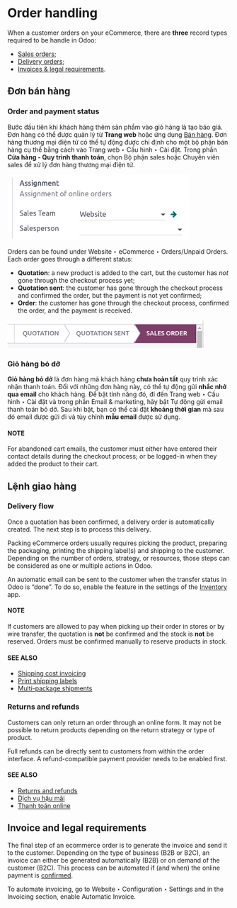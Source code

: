 # Order handling

When a customer orders on your eCommerce, there are **three** record types required to be handle in
Odoo:

- [Sales orders](#handling-sales);
- [Delivery orders](#handling-delivery);
- [Invoices & legal requirements](#handling-legal).

<a id="handling-sales"></a>

## Đơn bán hàng

### Order and payment status

Bước đầu tiên khi khách hàng thêm sản phẩm vào giỏ hàng là tạo báo giá. Đơn hàng có thể được quản lý từ **Trang web** hoặc ứng dụng [Bán hàng](../../sales/sales.md). Đơn hàng thương mại điện tử có thể tự động được chỉ định cho một bộ phận bán hàng cụ thể bằng cách vào Trang web ‣ Cấu hình ‣ Cài đặt. Trong phần **Cửa hàng - Quy trình thanh toán**, chọn Bộ phận sales hoặc Chuyên viên sales để xử lý đơn hàng thương mại điện tử.

![Assignment of online orders to a sales team or salesperson](../../../_images/handling-salesteam.png)

Orders can be found under Website ‣ eCommerce ‣ Orders/Unpaid Orders. Each
order goes through a different status:

- **Quotation**: a new product is added to the cart, but the customer has *not* gone through the
  checkout process yet;
- **Quotation sent**: the customer has gone through the checkout process and confirmed the order,
  but the payment is not yet confirmed;
- **Order**: the customer has gone through the checkout process, confirmed the order, and the
  payment is received.

![Statuses of eCommerce orders](../../../_images/handling-status.png)

### Giỏ hàng bỏ dở

**Giỏ hàng bỏ dở** là đơn hàng mà khách hàng **chưa hoàn tất** quy trình xác nhận thanh toán. Đối với những đơn hàng này, có thể tự động gửi **nhắc nhở qua email** cho khách hàng. Để bật tính năng đó, đi đến Trang web ‣ Cấu hình ‣ Cài đặt và trong phần Email & marketing, hãy bật Tự động gửi email thanh toán bỏ dở. Sau khi bật, bạn có thể cài đặt **khoảng thời gian** mà sau đó email được gửi đi và tùy chỉnh **mẫu email** được sử dụng.

#### NOTE
For abandoned cart emails, the customer must either have entered their contact details during the
checkout process; or be logged-in when they added the product to their cart.

<a id="handling-delivery"></a>

## Lệnh giao hàng

### Delivery flow

Once a quotation has been confirmed, a delivery order is automatically created. The next step is to
process this delivery.

Packing eCommerce orders usually requires picking the product, preparing the packaging, printing the
shipping label(s) and shipping to the customer. Depending on the number of orders, strategy, or
resources, those steps can be considered as one or multiple actions in Odoo.

An automatic email can be sent to the customer when the transfer status in Odoo is “done”. To do so,
enable the feature in the settings of the
[Inventory](../../inventory_and_mrp/inventory.md) app.

#### NOTE
If customers are allowed to pay when picking up their order in stores or by wire transfer, the
quotation is **not** be confirmed and the stock is **not** be reserved. Orders must be confirmed
manually to reserve products in stock.

#### SEE ALSO
- [Shipping cost invoicing](../../inventory_and_mrp/inventory/shipping_receiving/setup_configuration/invoicing.md)
- [Print shipping labels](../../inventory_and_mrp/inventory/shipping_receiving/setup_configuration/labels.md)
- [Multi-package shipments](../../inventory_and_mrp/inventory/shipping_receiving/setup_configuration/multipack.md)

### Returns and refunds

Customers can only return an order through an online form. It may not be possible to return products
depending on the return strategy or type of product.

Full refunds can be directly sent to customers from within the order interface. A refund-compatible
payment provider needs to be enabled first.

#### SEE ALSO
- [Returns and refunds](../../sales/sales/products_prices/returns.md)
- [Dịch vụ hậu mãi](../../services/helpdesk/advanced/after_sales.md)
- [Thanh toán online](../../finance/payment_providers.md)

<a id="handling-legal"></a>

## Invoice and legal requirements

The final step of an ecommerce order is to generate the invoice and send it to the customer.
Depending on the type of business (B2B or B2C), an invoice can either be generated automatically
(B2B) or on demand of the customer (B2C). This process can be automated if (and when) the online
payment is [confirmed](#handling-sales).

To automate invoicing, go to Website ‣ Configuration ‣ Settings and in the
Invoicing section, enable Automatic Invoice.
